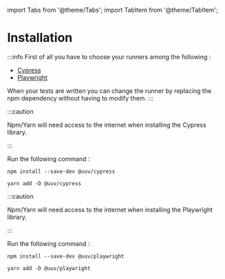 import Tabs from '@theme/Tabs';
import TabItem from '@theme/TabItem';

# Installation

:::info
First of all you have to choose your runners among the following :

- [Cypress](#cypress)
- [Playwright](#playwright)

When your tests are written you can change the runner by replacing the npm dependency without having to modify them.
:::

<Tabs>
<TabItem value="cypress" label="Cypress">
:::caution

Npm/Yarn will need access to the internet when installing the Cypress library.

:::

Run the following command :

<Tabs>
<TabItem value="npm" label="Npm">

```shell
npm install --save-dev @uuv/cypress
```

</TabItem>
<TabItem value="Yarn" label="Yarn">

```shell
yarn add -D @uuv/cypress
```

</TabItem>
</Tabs>

</TabItem>
<TabItem value="playwright" label="Playwright">
:::caution

Npm/Yarn will need access to the internet when installing the Playwright library.

:::

Run the following command :

<Tabs>
<TabItem value="npm" label="Npm">

```shell
npm install --save-dev @uuv/playwright
```

</TabItem>
<TabItem value="Yarn" label="Yarn">

```shell
yarn add -D @uuv/playwright
```

</TabItem>
</Tabs>
</TabItem>
</Tabs>
